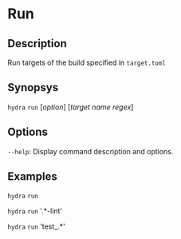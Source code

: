 # Run

## Description

Run targets of the build specified in `target.toml`

## Synopsys

`hydra` `run` [*option*] [*target name regex*]

## Options

`--help`: Display command description and options.

## Examples

`hydra` `run`

`hydra` `run` '.*-lint'

`hydra` `run` 'test_.*'